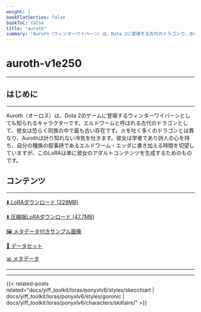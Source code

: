 ```yaml
---
weight: 1
bookFlatSection: false
bookToC: false
title: "auroth"
summary: "Auroth（ウィンターワイバーン）は、Dota 2に登場する古代のドラゴンで、氷の息と学問や詩への情熱で知られています。"
---
```


<!--markdownlint-disable MD025 MD033 -->

# auroth-v1e250

---

## はじめに

---

Auroth（オーロス）は、Dota 2のゲームに登場するウィンターワイバーンとしても知られるキャラクターです。エルドワームと呼ばれる古代のドラゴンとして、彼女は恐らく同族の中で最も古い存在です。火を吐く多くのドラゴンとは異なり、Aurothは計り知れない冷気を吐きます。彼女は学者であり詩人の心を持ち、自分の種族の叙事詩であるエルドワーム・エッダに書き加える時間を切望していますが、このLoRAは単に彼女のアダルトコンテンツを生成するためのものです。

## コンテンツ

---

[⬇️ LoRAダウンロード (229MB)](https://huggingface.co/k4d3/yiff_toolkit/resolve/main/ponyxl_loras/auroth-v1e250.safetensors?download=true)

[⬇️ 圧縮版LoRAダウンロード (47.7MB)](https://huggingface.co/k4d3/yiff_toolkit/resolve/main/ponyxl_loras_shrunk_2/auroth-v1e250_frockpt1_th-3.55.safetensors?download=true)

[🖼️ メタデータ付きサンプル画像](https://huggingface.co/k4d3/yiff_toolkit/tree/main/static/{})

[📐 データセット](https://huggingface.co/datasets/k4d3/furry/tree/main/auroth_the_winter_wyvern)

[📊 メタデータ](https://huggingface.co/k4d3/yiff_toolkit/raw/main/ponyxl_loras/auroth-v1e250.json)

---

---

{{< related-posts related="docs/yiff_toolkit/loras/ponyxlv6/styles/skecchiart | docs/yiff_toolkit/loras/ponyxlv6/styles/goronic | docs/yiff_toolkit/loras/ponyxlv6/characters/skiltaire/" >}}
